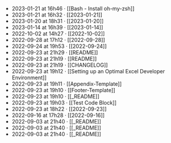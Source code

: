 - 2023-01-21 at 16h46 · [[Bash - Install oh-my-zsh]]
- 2023-01-21 at 16h32 · [[2023-01-21]]
- 2023-01-20 at 18h31 · [[2023-01-20]]
- 2023-01-14 at 16h39 · [[2023-01-14]]
- 2022-10-02 at 14h27 · [[2022-10-02]]
- 2022-09-28 at 17h12 · [[2022-09-28]]
- 2022-09-24 at 19h53 · [[2022-09-24]]
- 2022-09-23 at 21h29 · [[README]]
- 2022-09-23 at 21h19 · [[README]]
- 2022-09-23 at 21h19 · [[CHANGELOG]]
- 2022-09-23 at 19h12 · [[Setting up an Optimal Excel Developer Environment]]
- 2022-09-23 at 19h11 · [[Appendix-Template]]
- 2022-09-23 at 19h10 · [[Footer-Template]]
- 2022-09-23 at 19h10 · [[_README]]
- 2022-09-23 at 19h03 · [[Test Code Block]]
- 2022-09-23 at 18h22 · [[2022-09-23]]
- 2022-09-16 at 17h28 · [[2022-09-16]]
- 2022-09-03 at 21h40 · [[_README]]
- 2022-09-03 at 21h40 · [[_README]]
- 2022-09-03 at 21h40 · [[_README]]
